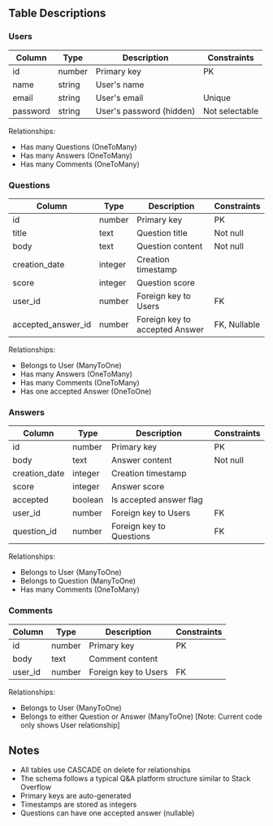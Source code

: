 
## Table Descriptions

### Users
| Column    | Type    | Description                  | Constraints    |
|-----------|---------|-----------------------------|----------------|
| id        | number  | Primary key                 | PK             |
| name      | string  | User's name                 |                |
| email     | string  | User's email                | Unique         |
| password  | string  | User's password (hidden)    | Not selectable |

Relationships:
- Has many Questions (OneToMany)
- Has many Answers (OneToMany)
- Has many Comments (OneToMany)

### Questions
| Column          | Type    | Description                  | Constraints    |
|-----------------|---------|------------------------------|----------------|
| id              | number  | Primary key                  | PK             |
| title           | text    | Question title               | Not null       |
| body            | text    | Question content             | Not null       |
| creation_date   | integer | Creation timestamp           |                |
| score           | integer | Question score               |                |
| user_id         | number  | Foreign key to Users         | FK             |
| accepted_answer_id | number | Foreign key to accepted Answer | FK, Nullable |

Relationships:
- Belongs to User (ManyToOne)
- Has many Answers (OneToMany)
- Has many Comments (OneToMany)
- Has one accepted Answer (OneToOne)

### Answers
| Column        | Type    | Description                  | Constraints    |
|---------------|---------|------------------------------|----------------|
| id            | number  | Primary key                  | PK             |
| body          | text    | Answer content               | Not null       |
| creation_date | integer | Creation timestamp           |                |
| score         | integer | Answer score                 |                |
| accepted      | boolean | Is accepted answer flag      |                |
| user_id       | number  | Foreign key to Users         | FK             |
| question_id   | number  | Foreign key to Questions     | FK             |

Relationships:
- Belongs to User (ManyToOne)
- Belongs to Question (ManyToOne)
- Has many Comments (OneToMany)

### Comments
| Column    | Type    | Description                  | Constraints    |
|-----------|---------|------------------------------|----------------|
| id        | number  | Primary key                  | PK             |
| body      | text    | Comment content              |                |
| user_id   | number  | Foreign key to Users         | FK             |

Relationships:
- Belongs to User (ManyToOne)
- Belongs to either Question or Answer (ManyToOne) [Note: Current code only shows User relationship]

## Notes
- All tables use CASCADE on delete for relationships
- The schema follows a typical Q&A platform structure similar to Stack Overflow
- Primary keys are auto-generated
- Timestamps are stored as integers
- Questions can have one accepted answer (nullable)
